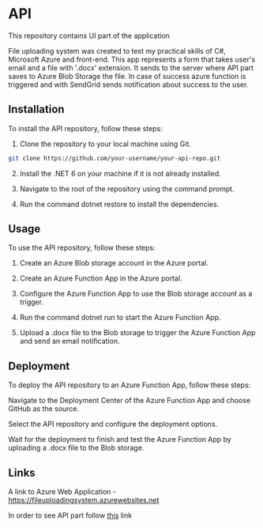 # API

This repository contains UI part of the application

File uploading system was created to test my practical skills of C#, Microsoft Azure and front-end.
This app represents a form that takes user's email and a file with '.docx' extension. It sends to the server where API part saves to Azure Blob Storage the file. In case of success azure function is triggered and with SendGrid sends notification about success to the user.

## Installation
To install the API repository, follow these steps:

1. Clone the repository to your local machine using Git.

```bash
git clone https://github.com/your-username/your-api-repo.git
```

2. Install the .NET 6 on your machine if it is not already installed.

3. Navigate to the root of the repository using the command prompt.

4. Run the command dotnet restore to install the dependencies.

## Usage
To use the API repository, follow these steps:

1. Create an Azure Blob storage account in the Azure portal.

2. Create an Azure Function App in the Azure portal.

3. Configure the Azure Function App to use the Blob storage account as a trigger.

4. Run the command dotnet run to start the Azure Function App.

5. Upload a .docx file to the Blob storage to trigger the Azure Function App and send an email notification.

## Deployment
To deploy the API repository to an Azure Function App, follow these steps:

Navigate to the Deployment Center of the Azure Function App and choose GitHub as the source.

Select the API repository and configure the deployment options.

Wait for the deployment to finish and test the Azure Function App by uploading a .docx file to the Blob storage.

## Links

A link to Azure Web Application - https://fileuploadingsystem.azurewebsites.net

In order to see API part follow [this](https://github.com/olehkavetskyi/FileUploadingSystemUI) link
